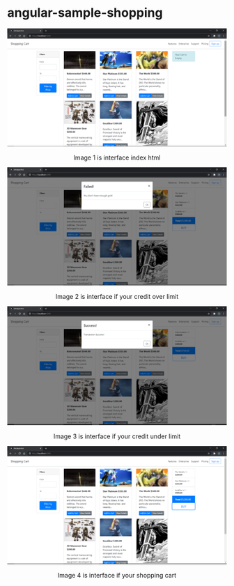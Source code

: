 # angular-sample-shopping


![alt text](https://github.com/YPrawiroCode/zettabyte-challenge/blob/main/challange4/screenshoot/index-html.png?raw=true)
<p align="center"> Image 1 is interface index html </p>

![alt text](https://github.com/YPrawiroCode/zettabyte-challenge/blob/main/challange4/screenshoot/index-if-more-than.png?raw=true)
<p align="center"> Image 2 is interface if your credit over limit

![alt text](https://github.com/YPrawiroCode/zettabyte-challenge/blob/main/challange4/screenshoot/index-if-less-than.png?raw=true)
<p align="center"> Image 3 is interface if your credit under limit

![alt text](https://github.com/YPrawiroCode/zettabyte-challenge/blob/main/challange4/screenshoot/index-with-list-cart.png?raw=true)
<p align="center"> Image 4 is interface if your shopping cart
